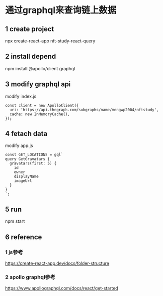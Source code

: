 # 通过graphql来查询链上数据

## 1  create project
npx create-react-app nft-study-react-query


## 2 install depend
npm install @apollo/client graphql

## 3 modify graphql api 

modify index.js

```
const client = new ApolloClient({
  uri: 'https://api.thegraph.com/subgraphs/name/mengwp2004/nftstudy',
  cache: new InMemoryCache(),
});

```

## 4 fetach data

modify app.js

```
const GET_LOCATIONS = gql`
query GetGravatars {
  gravatars(first: 5) {
    id
    owner
    displayName
    imageUrl
  }
}
`;

```
## 5 run
npm start

## 6 reference

### 1 js参考 
https://create-react-app.dev/docs/folder-structure
### 2 apollo graphql参考
https://www.apollographql.com/docs/react/get-started



